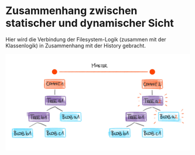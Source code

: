 # Zusammenhang zwischen statischer und dynamischer Sicht
Hier wird die Verbindung der Filesystem-Logik (zusammen mit der Klassenlogik) in Zusammenhang mit der History gebracht.

<img src="Statische-Dynamische-Sicht.jpg" alt="Statische und dynamische Sicht" width="600"/>
